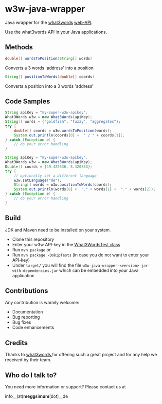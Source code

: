 # w3w-java-wrapper
Java wrapper for the [what3words](http://what3words.com/) [web-API](http://developer.what3words.com/api).

Use the what3words API in your Java applications.

## Methods

  ```java
  double[] wordsToPosition(String[] words)
  ```

  Converts a 3 words 'address' into a position

  ```java
  String[] positionToWords(double[] coords)
  ```

  Converts a position into a 3 words 'address'

## Code Samples

```java
String apiKey = "my-super-w3w-apikey";
What3Words w3w = new What3Words(apiKey);
String[] words = {"goldfish", "fuzzy", "aggregates"};
try {
    double[] coords = w3w.wordsToPosition(words);
    System.out.println(coords[0] +  " / " + coords[1]);
} catch (Exception e) {
    // do your error handling
}
```

```java
String apiKey = "my-super-w3w-apikey";
What3Words w3w = new What3Words(apiKey);
Double[] coords = {49.422636, 8.320833};
try {
    // optionally set a different language
    w3w.setLanguage("de");
    String[] words = w3w.positionToWords(coords);
    System.out.println(words[0] +  "." + words[1] +  "." + words[2]);
} catch (Exception e) {
    // do your error handling
}
```
## Build
JDK and Maven need to be installed on your system.

  * Clone this repository
  * Enter your w3w API-key in the [What3WordsTest class](https://github.com/meggsimum/w3w-java-wrapper/blob/master/src/test/java/de/meggsimum/w3w/What3WordsTest.java#L17)
  * Run ``mvn package`` or
  * Run ``mvn package -DskipTests`` (in case you do not want to enter your API-key)
  * Under ``target/`` you will find the file ``w3w-java-wrapper-<version>-jar-with-dependencies.jar`` which can be embedded into your Java application

## Contributions

Any contribution is warmly welcome:

  - Documentation
  - Bug reporting
  - Bug fixes
  - Code enhancements

## Credits

Thanks to [what3words ](http://what3words.com/) for offering such a great
project and for any help we received by their team.


## Who do I talk to?
You need more information or support? Please contact us at

info__(at)__meggsimum__(dot)__de
